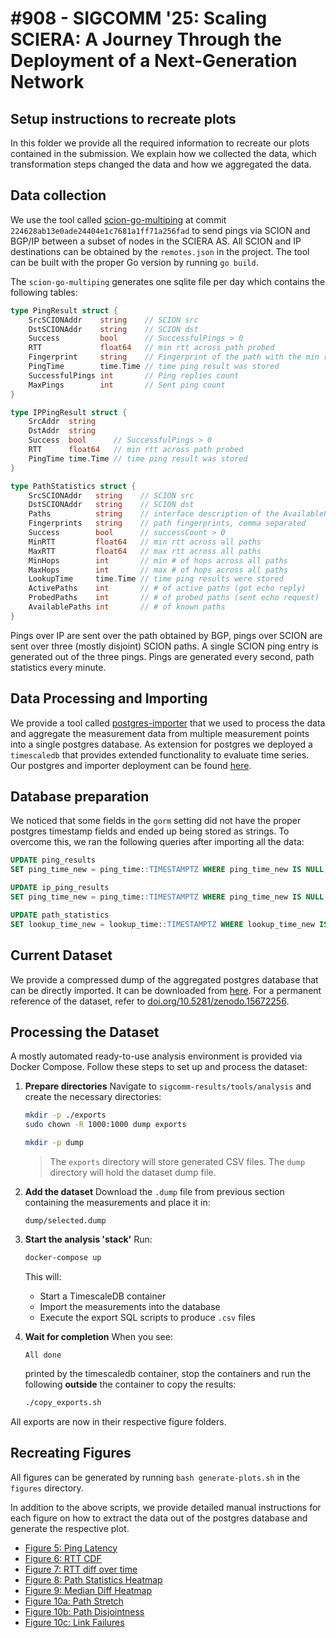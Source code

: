# \#908 - SIGCOMM '25: Scaling SCIERA: A Journey Through the Deployment of a Next-Generation Network

## Setup instructions to recreate plots

In this folder we provide all the required information to recreate our plots contained in the submission. We explain how we collected the data, which transformation steps changed the data and how we aggregated the data.

## Data collection
We use the tool called [scion-go-multiping](https://github.com/FR4NK-W/scion-go-multiping) at commit `224628ab13e0ade24404e1c7681a1ff71a256fad` to send pings via SCION and BGP/IP between a subset of nodes in the SCIERA AS. All SCION and IP destinations can be obtained by the `remotes.json` in the project. The tool can be built with the proper Go version by running `go build`.

The `scion-go-multiping` generates one sqlite file per day which contains the following tables:

```go
type PingResult struct {
	SrcSCIONAddr    string    // SCION src
	DstSCIONAddr    string    // SCION dst
	Success         bool      // SuccessfulPings > 0
	RTT             float64   // min rtt across path probed
	Fingerprint     string    // Fingerprint of the path with the min rtt
	PingTime        time.Time // time ping result was stored
	SuccessfulPings int       // Ping replies count
	MaxPings        int       // Sent ping count
}

type IPPingResult struct {
	SrcAddr  string
	DstAddr  string
	Success  bool      // SuccessfulPings > 0
	RTT      float64   // min rtt across path probed
	PingTime time.Time // time ping result was stored
}

type PathStatistics struct {
	SrcSCIONAddr   string    // SCION src
	DstSCIONAddr   string    // SCION dst
	Paths          string    // interface description of the AvailablePaths, comma separated
	Fingerprints   string    // path fingerprints, comma separated
	Success        bool      // successCount > 0
	MinRTT         float64   // min rtt across all paths
	MaxRTT         float64   // max rtt across all paths
	MinHops        int       // min # of hops across all paths
	MaxHops        int       // max # of hops across all paths
	LookupTime     time.Time // time ping results were stored
	ActivePaths    int       // # of active paths (got echo reply)
	ProbedPaths    int       // # of probed paths (sent echo request)
	AvailablePaths int       // # of known paths
}
```

Pings over IP are sent over the path obtained by BGP, pings over SCION are sent over three (mostly disjoint) SCION paths. A single SCION ping entry is generated out of the three pings. Pings are generated every second, path statistics every minute.

## Data Processing and Importing
We provide a tool called [postgres-importer](./tools/original-measurement-import/posgres-importer/main.go) that we used to process the data and aggregate the measurement data from multiple measurement points into a single postgres database. As extension for postgres we deployed a `timescaledb` that provides extended functionality to evaluate time series. Our postgres and importer deployment can be found [here](./tools/original-measurement-import/postgres/docker-compose.yaml).


## Database preparation
We noticed that some fields in the `gorm` setting did not have the proper postgres timestamp fields and ended up being stored as strings. To overcome this, we ran the following queries after importing all the data:

```sql
UPDATE ping_results
SET ping_time_new = ping_time::TIMESTAMPTZ WHERE ping_time_new IS NULL;

UPDATE ip_ping_results
SET ping_time_new = ping_time::TIMESTAMPTZ WHERE ping_time_new IS NULL;

UPDATE path_statistics
SET lookup_time_new = lookup_time::TIMESTAMPTZ WHERE lookup_time_new IS NULL;
```

## Current Dataset
We provide a compressed dump of the aggregated postgres database that can be directly imported. It can be downloaded from [here](https://polybox.ethz.ch/index.php/s/9DMrYiXBwCT4KBH).
For a permanent reference of the dataset, refer to [doi.org/10.5281/zenodo.15672256](https://doi.org/10.5281/zenodo.15672256).

## Processing the Dataset
A mostly automated ready-to-use analysis environment is provided via Docker Compose.
Follow these steps to set up and process the dataset:

1. **Prepare directories**
   Navigate to `sigcomm-results/tools/analysis` and create the necessary directories:

   ```bash
   mkdir -p ./exports
   sudo chown -R 1000:1000 dump exports

   mkdir -p dump
   ```

   > The `exports` directory will store generated CSV files. The `dump` directory will hold the dataset dump file.

2. **Add the dataset**
   Download the `.dump` file from previous section containing the measurements and place it in:

   ```
   dump/selected.dump
   ```

3. **Start the analysis 'stack'**
   Run:

   ```bash
   docker-compose up
   ```

   This will:

   * Start a TimescaleDB container
   * Import the measurements into the database
   * Execute the export SQL scripts to produce `.csv` files

4. **Wait for completion**
   When you see:

   ```
   All done
   ```

   printed by the timescaledb container, stop the containers and run the following **outside** the container to copy the results:

   ```bash
   ./copy_exports.sh
   ```

All exports are now in their respective figure folders.

## Recreating Figures
All figures can be generated by running `bash generate-plots.sh` in the `figures` directory.

In addition to the above scripts, we provide detailed manual instructions for each figure on how to extract the data out of the postgres database and generate the respective plot. 
- [Figure 5: Ping Latency](./figures/figure_5_ping_latency/Readme.md)
- [Figure 6: RTT CDF](./figures/figure_6_rtt_cdf/Readme.md)
- [Figure 7: RTT diff over time](./figures/figure_7_rtt_diff_over_time/Readme.md)
- [Figure 8: Path Statistics Heatmap](./figures/figure_8_9_heatmap/Readme.md)
- [Figure 9: Median Diff Heatmap](./figures/figure_8_9_heatmap/Readme.md)
- [Figure 10a: Path Stretch](./figures/figure_10a_path_stretch/Readme.md)
- [Figure 10b: Path Disjointness](./figures/figure_10b_path_disjointness/Readme.md)
- [Figure 10c: Link Failures](./figures/figure_10c_link_failures/Readme.md)
